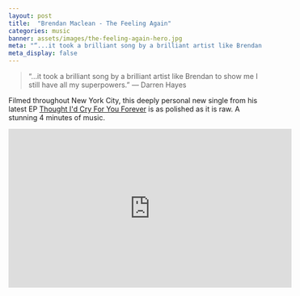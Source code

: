 ```yaml
---
layout: post
title:  "Brendan Maclean - The Feeling Again"
categories: music
banner: assets/images/the-feeling-again-hero.jpg
meta: "“...it took a brilliant song by a brilliant artist like Brendan to show me I still have all my superpowers.”"
meta_display: false
---
```


> “...it took a brilliant song by a brilliant artist like Brendan to show me I still have all my superpowers.” — Darren Hayes

Filmed throughout New York City, this deeply personal new single from his latest EP [Thought I'd Cry For You Forever][thought-id-cry] is as polished as it is raw. A stunning 4 minutes of music.

<div class="flex-video widescreen"><iframe width="560" height="315" src="https://www.youtube.com/embed/GKpRhCuSR_8?rel=0&amp;controls=0&amp;showinfo=0" frameborder="0" allowfullscreen></iframe></div>

[thought-id-cry]: https://brendanmaclean.bandcamp.com/
